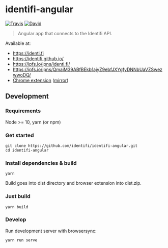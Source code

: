 # identifi-angular

[![Travis](https://img.shields.io/travis/identifi/identifi-angular/master.svg?style=flat-square)](https://travis-ci.org/identifi/identifi-angular)
[![David](https://img.shields.io/david/identifi/identifi-angular.svg?style=flat-square)](https://david-dm.org/identifi/identifi-angular)

> Angular app that connects to the Identifi API.

Available at:
* https://identi.fi
* https://identifi.github.io/
* https://ipfs.io/ipns/identi.fi/
* https://ipfs.io/ipns/QmaiM39ABfBEkb1ajyZ9ebfJXYgfyDNNbUaVZSwezwwoDQ/
* [Chrome extension](https://chrome.google.com/webstore/detail/identifi/oelmiikkaikgnmmjaonjlopkmpcahpgh) ([mirror](https://github.com/identifi/identifi-angular/raw/master/dist.crx))

## Development
### Requirements
Node >= 10, yarn (or npm)

### Get started
```
git clone https://github.com/identifi/identifi-angular.git
cd identifi-angular
```

### Install dependencies & build
```
yarn
```
Build goes into dist directory and browser extension into dist.zip.

### Just build
```
yarn build
```

### Develop
Run development server with browsersync:
```
yarn run serve
```
